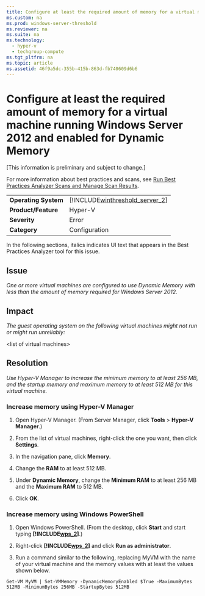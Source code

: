 ```yaml
---
title: Configure at least the required amount of memory for a virtual machine running Windows Server 2012 and enabled for Dynamic Memory
ms.custom: na
ms.prod: windows-server-threshold
ms.reviewer: na
ms.suite: na
ms.technology: 
  - hyper-v
  - techgroup-compute
ms.tgt_pltfrm: na
ms.topic: article
ms.assetid: 46f9a5dc-355b-415b-863d-fb740609d6b6
---
```

# Configure at least the required amount of memory for a virtual machine running Windows Server 2012 and enabled for Dynamic Memory
\[This information is preliminary and subject to change.\]

For more information about best practices and scans, see [Run Best Practices Analyzer Scans and Manage Scan Results](http://go.microsoft.com/fwlink/p/?LinkID=223177).

|||
|-|-|
|**Operating System**|[!INCLUDE[winthreshold_server_2](includes/winthreshold_server_2_md.md)]|
|**Product\/Feature**|Hyper\-V|
|**Severity**|Error|
|**Category**|Configuration|

In the following sections, italics indicates UI text that appears in the Best Practices Analyzer tool for this issue.

## **Issue**
*One or more virtual machines are configured to use Dynamic Memory with less than the amount of memory required for Windows Server 2012.*

## **Impact**
*The guest operating system on the following virtual machines might not run or might run unreliably:*

\<list of virtual machines>

## **Resolution**
*Use Hyper\-V Manager to increase the minimum memory to at least 256 MB, and the startup memory and maximum memory to at least 512 MB for this virtual machine.*

### Increase memory using Hyper\-V Manager

1.  Open Hyper\-V Manager. \(From Server Manager, click **Tools** > **Hyper\-V Manager**.\)

2.  From the list of virtual machines, right\-click the one you want, then click **Settings**.

3.  In the navigation pane, click **Memory**.

4.  Change the **RAM** to at least 512 MB.

5.  Under **Dynamic Memory**,  change the **Minimum RAM** to at least 256 MB and the **Maximum RAM** to 512 MB.

6.  Click **OK**.

### Increase memory using Windows PowerShell

1.  Open Windows PowerShell. \(From the desktop, click **Start** and start typing **[!INCLUDE[wps_2](includes/wps_2_md.md)]**.\)

2.  Right\-click **[!INCLUDE[wps_2](includes/wps_2_md.md)]** and click **Run as administrator**.

3.  Run a command similar to the following, replacing MyVM with the name  of your virtual machine and the memory values with at least the values shown below.

```
Get-VM MyVM | Set-VMMemory -DynamicMemoryEnabled $True -MaximumBytes 512MB -MinimumBytes 256MB -StartupBytes 512MB
```


